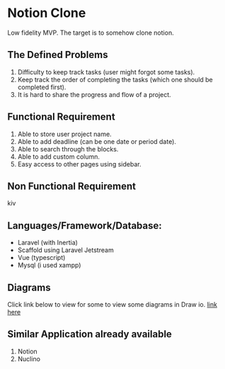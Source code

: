 # Notion Clone

Low fidelity MVP. The target is to somehow clone notion.

## The Defined Problems

1. Difficulty to keep track tasks (user might forgot some tasks).
2. Keep track the order of completing the tasks (which one should be completed first).
3. It is hard to share the progress and flow of a project.

## Functional Requirement

1. Able to store user project name.
2. Able to add deadline (can be one date or period date).
3. Able to search through the blocks.
4. Able to add custom column.
5. Easy access to other pages using sidebar.

## Non Functional Requirement
kiv

## Languages/Framework/Database:
- Laravel (with Inertia)
- Scaffold using Laravel Jetstream
- Vue (typescript)
- Mysql (i used xampp)

## Diagrams
Click link below to view for some to view some diagrams in Draw io.
[link here](https://drive.google.com/file/d/1fpNaFeAKDJuzDsRZe9ZFfEPaYHBdg0O5/view?usp=sharing)

## Similar Application already available
1. Notion
2. Nuclino

